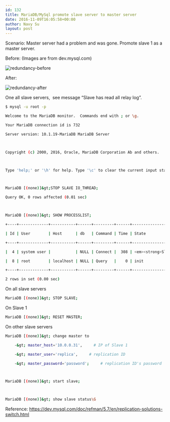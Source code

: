 ```yaml
---
id: 132
title: MariaDB/MySql promote slave server to master server
date: 2016-11-09T16:05:58+00:00
author: Navy Su
layout: post
---
```

Scenario: Master server had a problem and was gone. Promote slave 1 as a master server.

Before: (Images are from dev.mysql.com)

<img class="alignnone wp-image-134 size-full" src="https://i0.wp.com/navysu.x10host.com/wp-content/uploads/2016/11/redundancy-before.png?fit=504%2C353" alt="redundancy-before" srcset="https://i0.wp.com/navysu.x10host.com/wp-content/uploads/2016/11/redundancy-before.png?w=504 504w, https://i0.wp.com/navysu.x10host.com/wp-content/uploads/2016/11/redundancy-before.png?resize=300%2C210 300w" sizes="(max-width: 504px) 85vw, 504px" data-recalc-dims="1" />

After:

<img class="alignnone wp-image-133 size-full" src="https://i2.wp.com/navysu.x10host.com/wp-content/uploads/2016/11/redundancy-after.png?fit=538%2C432" alt="redundancy-after" srcset="https://i2.wp.com/navysu.x10host.com/wp-content/uploads/2016/11/redundancy-after.png?w=538 538w, https://i2.wp.com/navysu.x10host.com/wp-content/uploads/2016/11/redundancy-after.png?resize=300%2C241 300w" sizes="(max-width: 538px) 85vw, 538px" data-recalc-dims="1" />

One all slave servers,  see message &#8220;Slave has read all relay log&#8221;.

```bash
$ mysql -u root -p

Welcome to the MariaDB monitor.  Commands end with ; or \g.

Your MariaDB connection id is 732

Server version: 10.1.19-MariaDB MariaDB Server



Copyright (c) 2000, 2016, Oracle, MariaDB Corporation Ab and others.



Type 'help;' or '\h' for help. Type '\c' to clear the current input statement.



MariaDB [(none)]&gt;STOP SLAVE IO_THREAD;

Query OK, 0 rows affected (0.01 sec)



MariaDB [(none)]&gt; SHOW PROCESSLIST;

+----+-------------+-----------+------+---------+------+-----------------------------------------------------------------------------+------------------+----------+

| Id | User        | Host      | db   | Command | Time | State                                                                       | Info             | Progress |

+----+-------------+-----------+------+---------+------+-----------------------------------------------------------------------------+------------------+----------+

|  4 | system user |           | NULL | Connect |  308 | <em><strong>Slave has read all relay log;</strong></em> waiting for the slave I/O thread to update it | NULL             |    0.000 |

|  8 | root        | localhost | NULL | Query   |    0 | init                                                                        | SHOW PROCESSLIST |    0.000 |

+----+-------------+-----------+------+---------+------+-----------------------------------------------------------------------------+------------------+----------+

2 rows in set (0.00 sec)
```

On all slave servers

```bash
MariaDB [(none)]&gt; STOP SLAVE;
```

On Slave 1

```bash
MariaDB [(none)]&gt; RESET MASTER;
```

On other slave servers

```bash
MariaDB [(none)]&gt; change master to 

    -&gt; master_host='10.0.0.31',     # IP of Slave 1

    -&gt; master_user='replica',     # replication ID

    -&gt; master_password='password';     # replication ID's password



MariaDB [(none)]&gt; start slave;



MariaDB [(none)]&gt; show slave status\G
```

Reference: <a href="https://dev.mysql.com/doc/refman/5.7/en/replication-solutions-switch.html" target="_blank">https://dev.mysql.com/doc/refman/5.7/en/replication-solutions-switch.html</a>